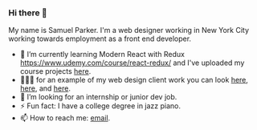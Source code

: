 ### Hi there 👋

My name is Samuel Parker. I'm a web designer working in New York City working towards employment as a front end developer. 

- 🔭 I’m currently learning Modern React with Redux https://www.udemy.com/course/react-redux/ and I've uploaded my course projects [here](https://github.com/samuelaparker?tab=repositories).
- 👨🏻‍💻 for an example of my web design client work you can look [here](https://www.collabaretcreative.com/), [here](https://www.derekbrooker.com/), and [here](http://saltandlight.nyc/). 
- 🤔 I’m looking for an internship or junior dev job. 
- ⚡ Fun fact: I have a college degree in jazz piano. 
- 📫 How to reach me: [email](samuel.a.parker00@gmail.com ).




<!--
**samuelaparker/samuelaparker** is a ✨ _special_ ✨ repository because its `README.md` (this file) appears on your GitHub profile.

Here are some ideas to get you started:

- 🔭 I’m currently working on ...
- 🌱 I’m currently learning ...
- 👯 I’m looking to collaborate on ...
- 🤔 I’m looking for help with ...
- 💬 Ask me about ...
- 📫 How to reach me: ...
- 😄 Pronouns: ...
- ⚡ Fun fact: ...
-->
